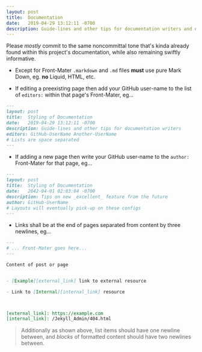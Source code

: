 ```yaml
---
layout: post
title:  Documentation
date:   2019-04-29 13:12:11 -0700
description: Guide-lines and other tips for documentation writers and editors
---
```


Please _mostly_ commit to the same noncommittal tone that's kinda already found within this project's documentation, while also remaining swiftly informative.


- Except for Front-Mater `.markdown` and `.md` files __must__ use pure Mark Down, eg. __no__ Liquid, HTML, etc.

- If editing a preexisting page then add your GitHub user-name to the list of `editors:` within that page's Front-Mater, eg...


```MarkDown
---
layout: post
title:  Styling of Documentation
date:   2019-04-29 13:12:11 -0700
description: Guide-lines and other tips for documentation writers
editors: GitHub-UserName Another-UserName
# Lists are space separated
---
```


- If adding a new page then write your GitHub user-name to the `author:` Front-Mater for that page, eg...


```MarkDown
---
layout: post
title:  Styling of Documentation
date:   2042-04-01 02:03:04 -0700
description: Tips on new _excellent_ feature from the future
author: GitHub-UserName
# Layouts will eventually pick-up on these configs
---
```


- Links shall be at the end of pages separated from content by three newlines, eg...


```MarkDown
---
# ... Front-Mater goes here...
---

Content of post or page


- [Example][external_link] link to external resource

- Link to [Internal][internal_link] resource



[external_link]: https://example.com
[internal_link]: /Jekyll_Admin/404.html
```


> Additionally as shown above, list items should have one newline between, and _blocks_ of formatted content should have two newlines between.
